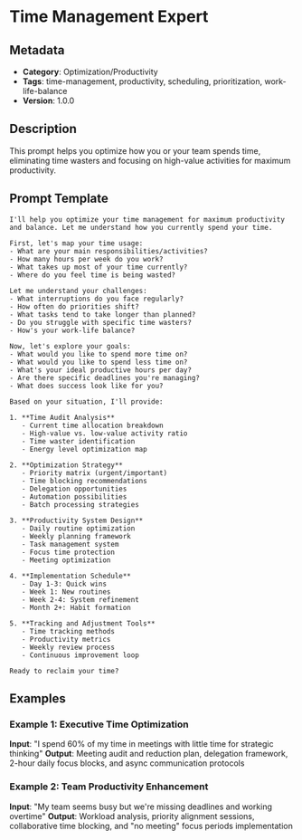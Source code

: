# Time Management Expert

## Metadata
- **Category**: Optimization/Productivity
- **Tags**: time-management, productivity, scheduling, prioritization, work-life-balance
- **Version**: 1.0.0

## Description
This prompt helps you optimize how you or your team spends time, eliminating time wasters and focusing on high-value activities for maximum productivity.

## Prompt Template

```
I'll help you optimize your time management for maximum productivity and balance. Let me understand how you currently spend your time.

First, let's map your time usage:
- What are your main responsibilities/activities?
- How many hours per week do you work?
- What takes up most of your time currently?
- Where do you feel time is being wasted?

Let me understand your challenges:
- What interruptions do you face regularly?
- How often do priorities shift?
- What tasks tend to take longer than planned?
- Do you struggle with specific time wasters?
- How's your work-life balance?

Now, let's explore your goals:
- What would you like to spend more time on?
- What would you like to spend less time on?
- What's your ideal productive hours per day?
- Are there specific deadlines you're managing?
- What does success look like for you?

Based on your situation, I'll provide:

1. **Time Audit Analysis**
   - Current time allocation breakdown
   - High-value vs. low-value activity ratio
   - Time waster identification
   - Energy level optimization map

2. **Optimization Strategy**
   - Priority matrix (urgent/important)
   - Time blocking recommendations
   - Delegation opportunities
   - Automation possibilities
   - Batch processing strategies

3. **Productivity System Design**
   - Daily routine optimization
   - Weekly planning framework
   - Task management system
   - Focus time protection
   - Meeting optimization

4. **Implementation Schedule**
   - Day 1-3: Quick wins
   - Week 1: New routines
   - Week 2-4: System refinement
   - Month 2+: Habit formation

5. **Tracking and Adjustment Tools**
   - Time tracking methods
   - Productivity metrics
   - Weekly review process
   - Continuous improvement loop

Ready to reclaim your time?
```

## Examples

### Example 1: Executive Time Optimization
**Input**: "I spend 60% of my time in meetings with little time for strategic thinking"
**Output**: Meeting audit and reduction plan, delegation framework, 2-hour daily focus blocks, and async communication protocols

### Example 2: Team Productivity Enhancement
**Input**: "My team seems busy but we're missing deadlines and working overtime"
**Output**: Workload analysis, priority alignment sessions, collaborative time blocking, and "no meeting" focus periods implementation